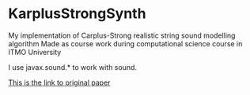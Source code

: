 # KarplusStrongSynth
My implementation of Carplus-Strong realistic string sound modelling algorithm
Made as course work during computational science course in ITMO University

I use javax.sound.* to work with sound.

[This is the link to original paper](http://citeseerx.ist.psu.edu/viewdoc/download?doi=10.1.1.144.5585&rep=rep1&type=pdf)
